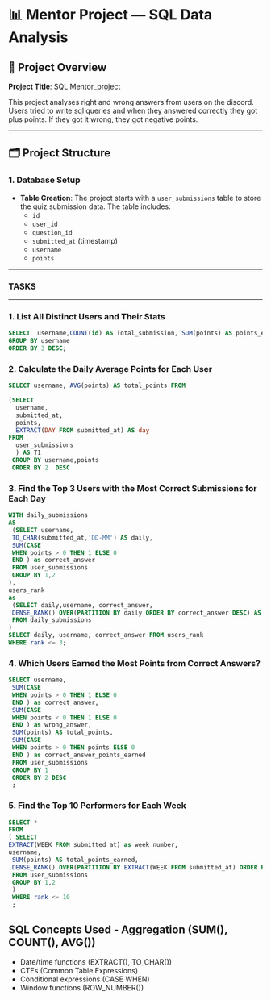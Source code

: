 # 📊 Mentor Project — SQL Data Analysis

## 📌 Project Overview

**Project Title**: SQL Mentor_project  

This project analyses right and wrong answers from users on the discord. Users tried to write sql queries and when they answered correctly they got plus points. If they got it wrong, they got negative points.

---

## 🗂️ Project Structure

### 1. Database Setup

- **Table Creation**: The project starts with a `user_submissions` table to store the quiz submission data. The table includes:
  - `id`
  - `user_id`
  - `question_id`
  - `submitted_at` (timestamp)
  - `username`
  - `points`

---

### TASKS

---

### 1. List All Distinct Users and Their Stats

```sql
SELECT  username,COUNT(id) AS Total_submission, SUM(points) AS points_earned FROM user_submissions
GROUP BY username
ORDER BY 3 DESC;
```

### 2. Calculate the Daily Average Points for Each User


```sql
SELECT username, AVG(points) AS total_points FROM

(SELECT 
  username,
  submitted_at,
  points,
  EXTRACT(DAY FROM submitted_at) AS day
FROM 
  user_submissions
  ) AS T1
 GROUP BY username,points
 ORDER BY 2  DESC
```


### 3. Find the Top 3 Users with the Most Correct Submissions for Each Day


```sql
WITH daily_submissions
AS
 (SELECT username,
 TO_CHAR(submitted_at,'DD-MM') AS daily,
 SUM(CASE 
 WHEN points > 0 THEN 1 ELSE 0
 END ) as correct_answer
 FROM user_submissions
 GROUP BY 1,2
),
users_rank
as
 (SELECT daily,username, correct_answer,
 DENSE_RANK() OVER(PARTITION BY daily ORDER BY correct_answer DESC) AS rank
 FROM daily_submissions
)
SELECT daily, username, correct_answer FROM users_rank
WHERE rank <= 3;
```


### 4. Which Users Earned the Most Points from Correct Answers?


```sql
SELECT username,
 SUM(CASE 
 WHEN points > 0 THEN 1 ELSE 0
 END ) as correct_answer,
 SUM(CASE 
 WHEN points < 0 THEN 1 ELSE 0
 END ) as wrong_answer,
 SUM(points) AS total_points,
 SUM(CASE 
 WHEN points > 0 THEN points ELSE 0
 END ) as correct_answer_points_earned
 FROM user_submissions
 GROUP BY 1
 ORDER BY 2 DESC
 ;
```

### 5. Find the Top 10 Performers for Each Week


```sql
SELECT * 
FROM
( SELECT 
EXTRACT(WEEK FROM submitted_at) as week_number,
username,
 SUM(points) AS total_points_earned,
 DENSE_RANK() OVER(PARTITION BY EXTRACT(WEEK FROM submitted_at) ORDER BY SUM(points) DESC) AS rank
 FROM user_submissions
 GROUP BY 1,2
 )
 WHERE rank <= 10
 ;
```

## SQL Concepts Used - Aggregation (SUM(), COUNT(), AVG()) 
- Date/time functions (EXTRACT(), TO_CHAR())
- CTEs (Common Table Expressions) 
- Conditional expressions (CASE WHEN)
- Window functions (ROW_NUMBER()) 
##






















